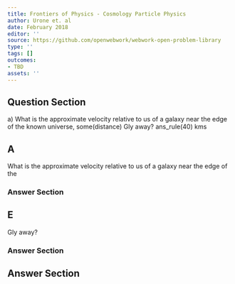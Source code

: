 ```yaml
---
title: Frontiers of Physics - Cosmology Particle Physics
author: Urone et. al
date: February 2018
editor: ''
source: https://github.com/openwebwork/webwork-open-problem-library
type: ''
tags: []
outcomes:
- TBD
assets: ''
---
```


## Question Section 

a) What is the approximate velocity relative to us of a galaxy near the edge of the
known universe, some(distance) Gly away? 
ans_rule(40) kms
## A
What is the approximate velocity relative to us of a galaxy near the edge of the
### Answer Section
## E
Gly away? 
### Answer Section


## Answer Section

